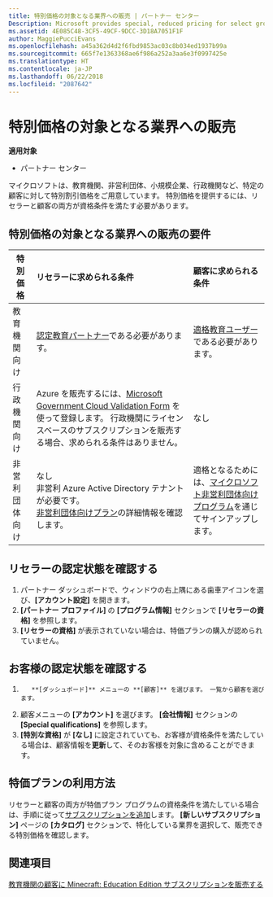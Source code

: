 ```yaml
---
title: 特別価格の対象となる業界への販売 | パートナー センター
Description: Microsoft provides special, reduced pricing for select groups of customers, including education customers, non-profit customers, and government users.
ms.assetid: 4E085C48-3CF5-49CF-9DCC-3D18A7051F1F
author: MaggiePucciEvans
ms.openlocfilehash: a45a362d4d2f6fbd9853ac03c8b034ed1937b99a
ms.sourcegitcommit: 665f7e1363368ae6f986a252a3aa6e3f0997425e
ms.translationtype: HT
ms.contentlocale: ja-JP
ms.lasthandoff: 06/22/2018
ms.locfileid: "2087642"
---
```

# <a name="sell-to-specialized-industries"></a>特別価格の対象となる業界への販売

**適用対象**

-  パートナー センター

マイクロソフトは、教育機関、非営利団体、小規模企業、行政機関など、特定の顧客に対して特別割引価格をご用意しています。 特別価格を提供するには、リセラーと顧客の両方が資格条件を満たす必要があります。 

## <a name="requirements-to-sell-to-specialized-industries"></a>特別価格の対象となる業界への販売の要件

|**特別価格**   |**リセラーに求められる条件**   |**顧客に求められる条件**   |
|----------------------------|:---------------------------------|:------------------------------------------|
|教育機関向け   |[認定教育パートナー](https://www.mepn.com)である必要があります。   | [適格教育ユーザー](http://www.microsoftvolumelicensing.com/DocumentSearch.aspx?Mode=3&DocumentTypeId=7)である必要があります。   |
|行政機関向け   |Azure を販売するには、[Microsoft Government Cloud Validation Form](http://azuregov.microsoft.com/csp) を使って登録します。 行政機関にライセンスベースのサブスクリプションを販売する場合、求められる条件はありません。|   なし|
|非営利団体向け  |なし<br>非営利 Azure Active Directory テナントが必要です。<br>[非営利団体向けプラン](https://assetsprod.microsoft.com/mpn/en-us/nonprofit-skus-in-csp-faq.pdf)の詳細情報を確認します。   |適格となるためには、[マイクロソフト非営利団体向けプログラム](https://nonprofit.microsoft.com/#/register)を通じてサインアップします。   |


## <a name="check-your-reseller-qualifications"></a>リセラーの認定状態を確認する

1.  パートナー ダッシュボードで、ウィンドウの右上隅にある歯車アイコンを選び、**[アカウント設定]** を開きます。
2.  **[パートナー プロファイル]** の **[プログラム情報]** セクションで **[リセラーの資格]** を参照します。
3.  **[リセラーの資格]** が表示されていない場合は、特価プランの購入が認められていません。

## <a name="check-the-customer-qualifications"></a>お客様の認定状態を確認する

1.  
          **[ダッシュボード]** メニューの **[顧客]** を選びます。 一覧から顧客を選びます。
2.  顧客メニューの **[アカウント]** を選びます。 
          **[会社情報]** セクションの **[Special qualifications]** を参照します。
3.  **[特別な資格]** が **[なし]** に設定されていても、お客様が資格条件を満たしている場合は、顧客情報を**更新**して、そのお客様を対象に含めることができます。

## <a name="where-to-find-special-offers"></a>特価プランの利用方法

リセラーと顧客の両方が特価プラン プログラムの資格条件を満たしている場合は、手順に従って[サブスクリプションを追加](create-a-new-subscription.md)します。 **[新しいサブスクリプション]** ページの **[カタログ]** セクションで、特化している業界を選択して、販売できる特別価格を確認します。

## <a name="see-also"></a>関連項目

[教育機関の顧客に Minecraft: Education Edition サブスクリプションを販売する](minecraft-subscriptions.md)


 

 

 



